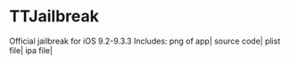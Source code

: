 # TTJailbreak
Official jailbreak for iOS 9.2-9.3.3
Includes: 
png of app|
source code|
plist file|
ipa file|

